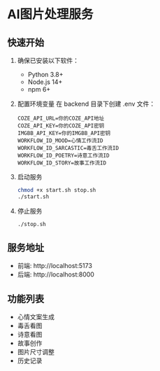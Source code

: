 # AI图片处理服务

## 快速开始

1. 确保已安装以下软件：
   - Python 3.8+
   - Node.js 14+
   - npm 6+

2. 配置环境变量
   在 backend 目录下创建 .env 文件：
   ```
   COZE_API_URL=你的COZE_API地址
   COZE_API_KEY=你的COZE_API密钥
   IMGBB_API_KEY=你的IMGBB_API密钥
   WORKFLOW_ID_MOOD=心情工作流ID
   WORKFLOW_ID_SARCASTIC=毒舌工作流ID
   WORKFLOW_ID_POETRY=诗意工作流ID
   WORKFLOW_ID_STORY=故事工作流ID
   ```

3. 启动服务
   ```bash
   chmod +x start.sh stop.sh
   ./start.sh
   ```

4. 停止服务
   ```bash
   ./stop.sh
   ```

## 服务地址
- 前端: http://localhost:5173
- 后端: http://localhost:8000

## 功能列表
- 心情文案生成
- 毒舌看图
- 诗意看图
- 故事创作
- 图片尺寸调整
- 历史记录 
